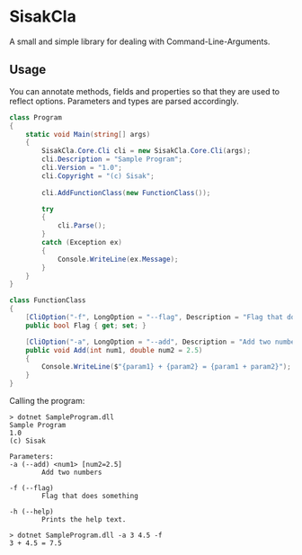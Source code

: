 # SisakCla
A small and simple library for dealing with Command-Line-Arguments.

## Usage

You can annotate methods, fields and properties so that they are used to reflect options. Parameters and types are parsed accordingly.

```csharp
class Program
{
    static void Main(string[] args)
    {
        SisakCla.Core.Cli cli = new SisakCla.Core.Cli(args);
        cli.Description = "Sample Program";
        cli.Version = "1.0";
        cli.Copyright = "(c) Sisak";
        
        cli.AddFunctionClass(new FunctionClass());

        try 
        {
            cli.Parse();
        } 
        catch (Exception ex) 
        {
            Console.WriteLine(ex.Message);
        }
    }
}

class FunctionClass
{
    [CliOption("-f", LongOption = "--flag", Description = "Flag that does something")]
    public bool Flag { get; set; }

    [CliOption("-a", LongOption = "--add", Description = "Add two numbers")]
    public void Add(int num1, double num2 = 2.5)
    {
        Console.WriteLine($"{param1} + {param2} = {param1 + param2}");
    }
}
```

Calling the program:

```
> dotnet SampleProgram.dll
Sample Program
1.0
(c) Sisak

Parameters:
-a (--add) <num1> [num2=2.5]
        Add two numbers

-f (--flag)
        Flag that does something

-h (--help)
        Prints the help text.

> dotnet SampleProgram.dll -a 3 4.5 -f
3 + 4.5 = 7.5
```